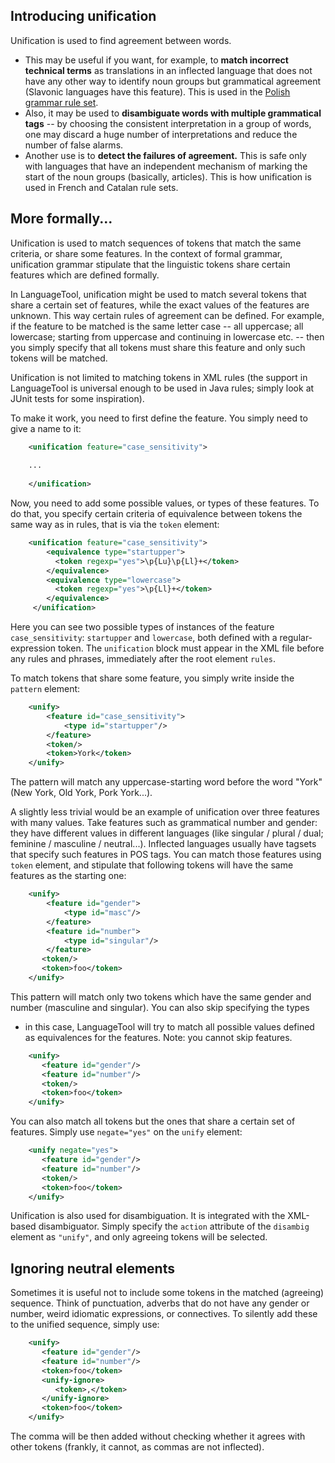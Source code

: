 ## Introducing unification

Unification is used to find agreement between words. 

* This may be useful if you want, for example, to **match incorrect 
  technical terms** as translations in an inflected language that does 
  not have any other way to identify noun groups but grammatical 
  agreement (Slavonic languages have this feature). This is used in the 
  [Polish grammar rule 
  set](https://raw.githubusercontent.com/languagetool-org/languagetool/master/languagetool-language-modules/pl/src/main/resources/org/languagetool/rules/pl/grammar.xml).
* Also, it may be used to **disambiguate words with multiple 
  grammatical tags** -- by choosing the consistent interpretation in a 
  group of words, one may discard a huge number of interpretations and 
  reduce the number of false alarms.
* Another use is to **detect the failures of agreement.** This is safe 
  only with languages that have an independent mechanism of marking the 
  start of the noun groups (basically, articles). This is how unification 
  is used in French and Catalan rule sets.

## More formally...

Unification is used to match sequences of tokens that match the same 
criteria, or share some features. In the context of formal grammar, 
unification grammar stipulate that the linguistic tokens share certain 
features which are defined formally.

In LanguageTool, unification might be used to match several tokens that 
share a certain set of features, while the exact values of the features 
are unknown. This way certain rules of agreement can be defined. For 
example, if the feature to be matched is the same letter case -- all 
uppercase; all lowercase; starting from uppercase and continuing in 
lowercase etc. -- then you simply specify that all tokens must share 
this feature and only such tokens will be matched.

Unification is not limited to matching tokens in XML rules (the support 
in LanguageTool is universal enough to be used in Java rules; simply 
look at JUnit tests for some inspiration).

To make it work, you need to first define the feature. You simply need 
to give a name to it:


```xml
    <unification feature="case_sensitivity">
    
    ...  
    
    </unification>
```

Now, you need to add some possible values, or types of these features. 
To do that, you specify certain criteria of equivalence between tokens 
the same way as in rules, that is via the `token` element:

```xml
    <unification feature="case_sensitivity">
        <equivalence type="startupper">
          <token regexp="yes">\p{Lu}\p{Ll}+</token>
        </equivalence>
        <equivalence type="lowercase">
          <token regexp="yes">\p{Ll}+</token>
        </equivalence>
     </unification>
```

Here you can see two possible types of instances of the feature 
`case_sensitivity`: `startupper` and `lowercase`, both defined with a 
regular-expression token. The `unification` block must appear in the 
XML file before any rules and phrases, immediately after the root 
element `rules`.

To match tokens that share some feature, you simply write inside the 
`pattern` element:

```xml
    <unify>
    	<feature id="case_sensitivity">
    		<type id="startupper"/>
    	</feature>
        <token/>
        <token>York</token>
    </unify>
```

The pattern will match any uppercase-starting word before the word 
"York" (New York, Old York, Pork York...).

A slightly less trivial would be an example of unification over three 
features with many values. Take features such as grammatical number and 
gender: they have different values in different languages (like 
singular / plural / dual; feminine / masculine / neutral...). Inflected 
languages usually have tagsets that specify such features in POS tags. 
You can match those features using `token` element, and stipulate that 
following tokens will have the same features as the starting one:

```xml
    <unify>
    	<feature id="gender">
    		<type id="masc"/>
    	</feature>
    	<feature id="number">
    		<type id="singular"/>
    	</feature>
       <token/>
       <token>foo</token>
    </unify>
```

This pattern will match only two tokens which have the same gender and 
number (masculine and singular). You can also skip specifying the types 
- in this case, LanguageTool will try to match all possible values 
defined as equivalences for the features. Note: you cannot skip 
features.


```xml
    <unify>
       <feature id="gender"/>
       <feature id="number"/>
       <token/>
       <token>foo</token>
    </unify>
```

You can also match all tokens but the ones that share a certain set of 
features. Simply use `negate="yes"` on the `unify` element:

```xml
    <unify negate="yes">
       <feature id="gender"/>
       <feature id="number"/>
       <token/>
       <token>foo</token>
    </unify>
```

Unification is also used for disambiguation. It is integrated with the 
XML-based disambiguator. Simply specify the `action` attribute of the 
`disambig` element as `"unify"`, and only agreeing tokens will be 
selected.

## Ignoring neutral elements

Sometimes it is useful not to include some tokens in the matched 
(agreeing) sequence. Think of punctuation, adverbs that do not have any 
gender or number, weird idiomatic expressions, or connectives. To 
silently add these to the unified sequence, simply use:

```xml
    <unify>
       <feature id="gender"/>
       <feature id="number"/>
       <token>foo</token>
       <unify-ignore>
          <token>,</token>
       </unify-ignore>
       <token>foo</token>
    </unify>
```

The comma will be then added without checking whether it agrees with 
other tokens (frankly, it cannot, as commas are not inflected).
